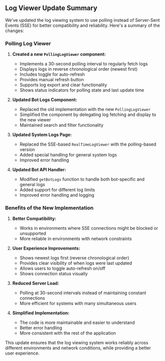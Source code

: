 ## Log Viewer Update Summary

We've updated the log viewing system to use polling instead of Server-Sent Events (SSE) for better compatibility and reliability. Here's a summary of the changes:

### Polling Log Viewer

1. **Created a new `PollingLogViewer` component:**
   - Implements a 30-second polling interval to regularly fetch logs
   - Displays logs in reverse chronological order (newest first)
   - Includes toggle for auto-refresh
   - Provides manual refresh button
   - Supports log export and clear functionality
   - Shows status indicators for polling state and last update time

2. **Updated Bot Logs Component:**
   - Replaced the old implementation with the new `PollingLogViewer`
   - Simplified the component by delegating log fetching and display to the new viewer
   - Maintained search and filter functionality

3. **Updated System Logs Page:**
   - Replaced the SSE-based `RealTimeLogViewer` with the polling-based version
   - Added special handling for general system logs
   - Improved error handling

4. **Updated Bot API Handler:**
   - Modified `getBotLogs` function to handle both bot-specific and general logs
   - Added support for different log limits
   - Improved error handling and logging

### Benefits of the New Implementation

1. **Better Compatibility:**
   - Works in environments where SSE connections might be blocked or unsupported
   - More reliable in environments with network constraints

2. **User Experience Improvements:**
   - Shows newest logs first (reverse chronological order)
   - Provides clear visibility of when logs were last updated
   - Allows users to toggle auto-refresh on/off
   - Shows connection status visually

3. **Reduced Server Load:**
   - Polling at 30-second intervals instead of maintaining constant connections
   - More efficient for systems with many simultaneous users

4. **Simplified Implementation:**
   - The code is more maintainable and easier to understand
   - Better error handling
   - More consistent with the rest of the application

This update ensures that the log viewing system works reliably across different environments and network conditions, while providing a better user experience.
